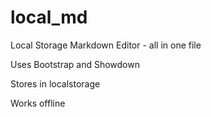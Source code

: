 # local_md
Local Storage Markdown Editor - all in one file

Uses Bootstrap and Showdown

Stores in localstorage


Works offline
